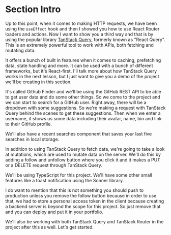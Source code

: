 # Section Intro

Up to this point, when it comes to making HTTP requests, we have been using the `useEffect` hook and then I showed you how to use React Router loaders and actions. Now I want to show you a third way and that is by using the popular library [TanStack Query](https://tanstack.com/query/latest), formerly known as "React Query". This is an extremely powerful tool to work with APIs, both fetching and mutating data.

It offers a bunch of built in features when it comes to caching, prefetching data, state handling and more. It can be used with a bunch of different frameworks, but it's React-first. I'll talk more about how TanStack Query works in the next lesson, but I just want to give you a demo of the project we'll be creating in this section. 

It's called Github Finder and we'll be using the GitHub REST API to be able to get user data and do some other things. So we come to the project and we can start to search for a GitHub user. Right away, there will be a dropdown with some suggestions. So we're making a request with TanStack Query behind the scenes to get these suggestions. Then when we enter a username, it shows us some data including their avatar, name, bio and link to their GitHub profile.

We'll also have a recent searches component that saves your last five searches in local storage. 

In addition to using TanStack Query to fetch data, we're going to take a look at mutations, which are used to mutate data on the server. We'll do this by adding a follow and unfollow button where you click it and it makes a PUT or a DELETE request through TanStack Query.

We'll be using TypeScript for this project. We'll have some other small features like a toast notification using the Sonner library.

I do want to mention that this is not something you should push to production unless you remove the follow button because in order to use that, we had to store a personal access token in the client because creating a backend server is beyond the scope for this project. So just remove that and you can deploy and put it in your portfolio.

We'll also be working with both TanStack Query and TanStack Router in the project after this as well. Let's get started.